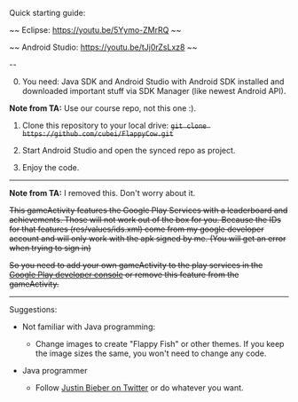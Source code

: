 Quick starting guide:

~~ Eclipse: https://youtu.be/5Yymo-ZMrRQ ~~

~~ Android Studio: https://youtu.be/tJj0rZsLxz8 ~~

--

0. You need: Java SDK and Android Studio with Android SDK installed
and downloaded important stuff via SDK Manager (like newest Android API).

**Note from TA:** Use our course repo, not this one :).

1. Clone this repository to your local drive: ~~`git clone https://github.com/cubei/FlappyCow.git`~~

2. Start Android Studio and open the synced repo as project.

3. Enjoy the code.

---

**Note from TA:** I removed this. Don't worry about it.

~~This gameActivity features the Google Play Services with a leaderboard and achievements.
Those will not work out of the box for you.
Because the IDs for that features (res/values/ids.xml) come from my google developer account
and will only work with the apk signed by me. (You will get an error when trying to sign in)~~


~~So you need to add your own gameActivity to the play services in the [Google Play developer
console](https://play.google.com/apps/publish/) or remove this feature from the gameActivity.~~

---

Suggestions:

* Not familiar with Java programming:
  * Change images to create "Flappy Fish" or other themes. If you keep the image sizes the same, you won't need to change any code.

* Java programmer
  * Follow [Justin Bieber on Twitter](https://twitter.com/justinbieber) or do whatever you want.
